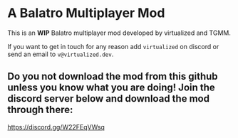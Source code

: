 # A Balatro Multiplayer Mod

This is an **WIP** Balatro multiplayer mod developed by virtualized and TGMM.

If you want to get in touch for any reason add `virtualized` on discord or send an email to `v@virtualized.dev`.

## Do you not download the mod from this github unless you know what you are doing! Join the discord server below and download the mod through there:

https://discord.gg/W22FEqVWsq
